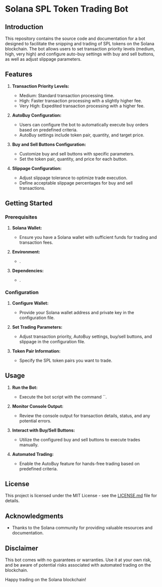 # Solana SPL Token Trading Bot

## Introduction

This repository contains the source code and documentation for a bot designed to facilitate the snipping and trading of SPL tokens on the Solana blockchain. The bot allows users to set transaction priority levels (medium, high, very high) and configure auto-buy settings with buy and sell buttons, as well as adjust slippage parameters.

## Features

1. **Transaction Priority Levels:**
   - Medium: Standard transaction processing time.
   - High: Faster transaction processing with a slightly higher fee.
   - Very High: Expedited transaction processing with a higher fee.

2. **AutoBuy Configuration:**
   - Users can configure the bot to automatically execute buy orders based on predefined criteria.
   - AutoBuy settings include token pair, quantity, and target price.

3. **Buy and Sell Buttons Configuration:**
   - Customize buy and sell buttons with specific parameters.
   - Set the token pair, quantity, and price for each button.

4. **Slippage Configuration:**
   - Adjust slippage tolerance to optimize trade execution.
   - Define acceptable slippage percentages for buy and sell transactions.

## Getting Started

### Prerequisites

1. **Solana Wallet:**
   - Ensure you have a Solana wallet with sufficient funds for trading and transaction fees.

2. **Environment:**
   - .

3. **Dependencies:**
   - .

### Configuration

1. **Configure Wallet:**
   - Provide your Solana wallet address and private key in the configuration file.

2. **Set Trading Parameters:**
   - Adjust transaction priority, AutoBuy settings, buy/sell buttons, and slippage in the configuration file.

3. **Token Pair Information:**
   - Specify the SPL token pairs you want to trade.

## Usage

1. **Run the Bot:**
   - Execute the bot script with the command ``.

2. **Monitor Console Output:**
   - Review the console output for transaction details, status, and any potential errors.

3. **Interact with Buy/Sell Buttons:**
   - Utilize the configured buy and sell buttons to execute trades manually.

4. **Automated Trading:**
   - Enable the AutoBuy feature for hands-free trading based on predefined criteria.


## License

This project is licensed under the MIT License - see the [LICENSE.md](LICENSE.md) file for details.

## Acknowledgments

- Thanks to the Solana community for providing valuable resources and documentation.

## Disclaimer

This bot comes with no guarantees or warranties. Use it at your own risk, and be aware of potential risks associated with automated trading on the blockchain.

Happy trading on the Solana blockchain!
